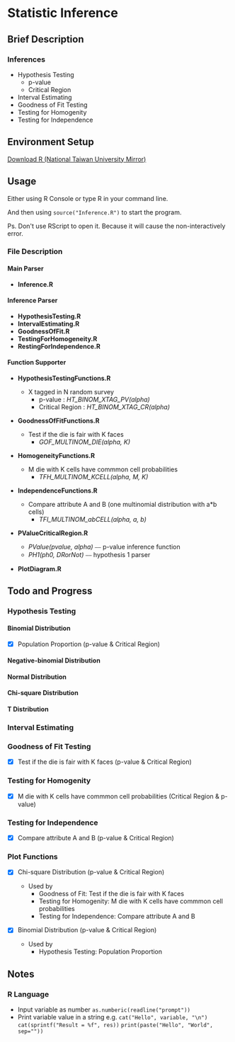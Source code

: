# Statistic Inference

## Brief Description
### Inferences
* Hypothesis Testing
	* p-value
	* Critical Region
* Interval Estimating
* Goodness of Fit Testing
* Testing for Homogenity
* Testing for Independence

## Environment Setup
[Download R (National Taiwan University Mirror)](http://cran.csie.ntu.edu.tw)

## Usage
Either using R Console or type R in your command line.

And then using `source("Inference.R")` to start the program.

Ps. Don't use RScript to open it. Because it will cause the non-interactively error.


### File Description

#### Main Parser
* **Inference.R**

#### Inference Parser
* **HypothesisTesting.R**
* **IntervalEstimating.R**
* **GoodnessOfFit.R**
* **TestingForHomogeneity.R**
* **RestingForIndependence.R**

#### Function Supporter
* **HypothesisTestingFunctions.R**
	* X tagged in N random survey
		* p-value : *HT\_BINOM\_XTAG\_PV(alpha)* 
		* Critical Region : *HT\_BINOM\_XTAG\_CR(alpha)*

* **GoodnessOfFitFunctions.R**
	* Test if the die is fair with K faces
		* *GOF\_MULTINOM\_DIE(alpha, K)*

* **HomogeneityFunctions.R**
	* M die with K cells have commmon cell probabilities
		* *TFH\_MULTINOM\_KCELL(alpha, M, K)*
		
* **IndependenceFunctions.R**
	* Compare attribute A and B (one multinomial distribution with a*b cells)
		* *TFI\_MULTINOM\_abCELL(alpha, a, b)*
		
* **PValueCriticalRegion.R**
	* *PValue(pvalue, alpha)* ⎯⎯ p-value inference function
	* *PH1(ph0, DRorNot)* ⎯⎯ hypothesis 1 parser
* **PlotDiagram.R**


## Todo and Progress
### Hypothesis Testing
#### Binomial Distribution
- [X] Population Proportion (p-value & Critical Region)

#### Negative-binomial Distribution
#### Normal Distribution
#### Chi-square Distribution
#### T Distribution

### Interval Estimating

### Goodness of Fit Testing
- [X] Test if the die is fair with K faces (p-value & Critical Region)

### Testing for Homogenity
- [X] M die with K cells have commmon cell probabilities (Critical Region & p-value)


### Testing for Independence
- [X] Compare attribute A and B (p-value & Critical Region)


### Plot Functions
- [X] Chi-square Distribution (p-value & Critical Region)
	* Used by
		* Goodness of Fit: Test if the die is fair with K faces
		* Testing for Homogenity: M die with K cells have commmon cell probabilities
		* Testing for Independence: Compare attribute A and B

- [X] Binomial Distribution (p-value & Critical Region)
	* Used by
		* Hypothesis Testing: Population Proportion


## Notes
### R Language
* Input variable as number `as.numberic(readline("prompt"))`
* Print variable value in a string e.g. `cat("Hello", variable, "\n")` `cat(sprintf("Result = %f", res))` `print(paste("Hello", "World", sep=""))`
